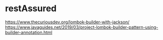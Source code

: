 # restAssured
https://www.thecuriousdev.org/lombok-builder-with-jackson/
https://www.javaguides.net/2019/03/project-lombok-builder-pattern-using-builder-annotation.html
